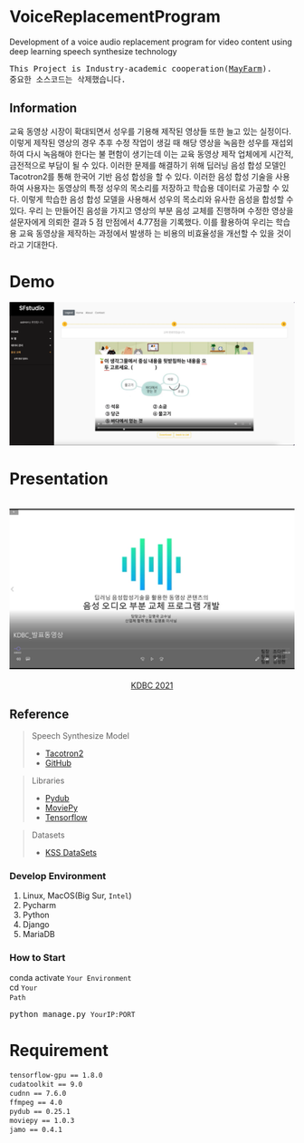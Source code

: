 # VoiceReplacementProgram
Development of a voice audio replacement program for video content using deep learning speech synthesize technology
<br>
<pre>
This Project is Industry-academic cooperation(<a href="http://www.mayfarm.co.kr/">MayFarm</a>).
중요한 소스코드는 삭제했습니다.
</pre>

## Information
교육 동영상 시장이 확대되면서 성우를 기용해 제작된 영상들 또한 늘고 있는 실정이다. 이렇게 제작된 영상의 경우 추후 수정 작업이 생길 때 해당 영상을 녹음한 성우를 재섭외하여 다시 녹음해야 한다는 불 편함이 생기는데 이는 교육 동영상 제작 업체에게 시간적, 금전적으로 부담이 될 수 있다. 이러한 문제를 해결하기 위해 딥러닝 음성 합성 모델인 Tacotron2를 통해 한국어 기반 음성 합성을 할 수 있다. 이러한 음성 합성 기술을 사용하여 사용자는 동영상의 특정 성우의 목소리를 저장하고 학습용 데이터로 가공할 수 있다. 이렇게 학습한 음성 합성 모델을 사용해서 성우의 목소리와 유사한 음성을 합성할 수 있다. 우리 는 만들어진 음성을 가지고 영상의 부분 음성 교체를 진행하며 수정한 영상을 설문자에게 의뢰한 결과 5 점 만점에서 4.77점을 기록했다. 이를 활용하여 우리는 학습용 교육 동영상을 제작하는 과정에서 발생하 는 비용의 비효율성을 개선할 수 있을 것이라고 기대한다.

# Demo
<p align="center">
    <a href="https://www.youtube.com/watch?v=j9sf0PhwcJY" target="_blank">
        <img src="./assets/image/main.png" alt="demo image">
    </a>
</p>

# Presentation
<p align="center">
    <br>
    <a href="https://www.youtube.com/watch?v=SH-TsfMa9Pg" target="_blank">
        <img src='./assets/image/youtube.png' alt="presentation">
    </a>
    <br><br>
    <a href="https://dbsociety.kr/kdbc/kdbc2021/program.html" target="_blank">KDBC 2021</a>
</p>

## Reference
> Speech Synthesize Model
> - <a href="https://arxiv.org/abs/1712.05884" target="_blank">Tacotron2</a>
> - <a href="https://github.com/hccho2/Tacotron2-Wavenet-Korean-TTS" target="_black">GitHub</a>

> Libraries<br>
> - <a href="https://github.com/jiaaro/pydub" target="_blank">Pydub</a><br>
> - <a href="https://github.com/Zulko/moviepy" target="_blank">MoviePy</a>
> - <a href="https://www.tensorflow.org/" target="_blank">Tensorflow</a>

> Datasets<br>
> - <a href="https://www.kaggle.com/bryanpark/korean-single-speaker-speech-dataset" target="_blank">KSS DataSets</a>

### Develop Environment
1. Linux, MacOS(Big Sur, <code>Intel</code>)
2. Pycharm
3. Python
4. Django
5. MariaDB

### How to Start
conda activate <code>Your Environment</code><br>
cd <code>Your Path</code></br>
<pre>
python manage.py <code>YourIP:PORT</code>
</pre>

# Requirement
<pre>
<code>tensorflow-gpu == 1.8.0</code>
<code>cudatoolkit == 9.0</code>
<code>cudnn == 7.6.0</code>
<code>ffmpeg == 4.0</code>
<code>pydub == 0.25.1</code>
<code>moviepy == 1.0.3</code>
<code>jamo == 0.4.1</code>
</pre>